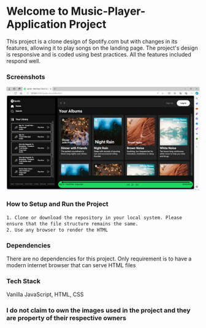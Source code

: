 # Welcome to Music-Player-Application Project
This project is a clone design of Spotify.com but with changes in its features, allowing it to play songs on the landing page. The project's design is responsive and is coded using best practices. All the features included respond well.

### Screenshots
![Site Image](<assets/Readme utilities/scr1.png>)

### How to Setup and Run the Project
    1. Clone or download the repository in your local system. Please ensure that the file structure remains the same.
    2. Use any browser to render the HTML

### Dependencies
There are no dependencies for this project. Only requirement is to have a modern internet browser that can serve HTML files

### Tech Stack
Vanilla JavaScript, HTML, CSS

### I do not claim to own the images used in the project and they are property of their respective owners 